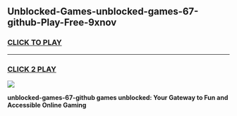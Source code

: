 
## Unblocked-Games-unblocked-games-67-github-Play-Free-9xnov
<h3>
<a href="https://premium76.site?title=unblocked-games-67-github&ref=10A">CLICK TO PLAY</a></h3>
<hr>

<h3>
<a href="https://premium76.site?title=unblocked-games-67-github&ref=10A">CLICK 2 PLAY</a>
  
</h3>

<a href="https://premium76.site?title=unblocked-games-67-github&ref=10A"><img src="https://clearcache.store/games.png"></a>


**unblocked-games-67-github games unblocked: Your Gateway to Fun and Accessible Online Gaming**
